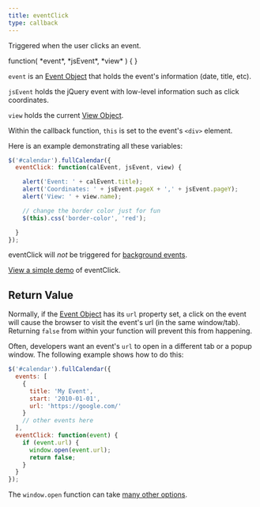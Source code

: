 ```yaml
---
title: eventClick
type: callback
---
```


Triggered when the user clicks an event.

<div class='spec' markdown='1'>
function( *event*, *jsEvent*, *view* ) { }
</div>

`event` is an [Event Object](event-object) that holds the event's information (date, title, etc).

`jsEvent` holds the jQuery event with low-level information such as click coordinates.

`view` holds the current [View Object](view-object).

Within the callback function, `this` is set to the event's `<div>` element.

Here is an example demonstrating all these variables:

```js
$('#calendar').fullCalendar({
  eventClick: function(calEvent, jsEvent, view) {

    alert('Event: ' + calEvent.title);
    alert('Coordinates: ' + jsEvent.pageX + ',' + jsEvent.pageY);
    alert('View: ' + view.name);

    // change the border color just for fun
    $(this).css('border-color', 'red');

  }
});
```

eventClick will *not* be triggered for [background events](background-events).

[View a simple demo](eventClick-demo) of eventClick.


## Return Value

Normally, if the [Event Object](event-object) has its `url` property set, a click on the event will cause the browser to visit the event's url (in the same window/tab). Returning `false` from within your function will prevent this from happening.

Often, developers want an event's `url` to open in a different tab or a popup window. The following example shows how to do this:

```js
$('#calendar').fullCalendar({
  events: [
    {
      title: 'My Event',
      start: '2010-01-01',
      url: 'https://google.com/'
    }
    // other events here
  ],
  eventClick: function(event) {
    if (event.url) {
      window.open(event.url);
      return false;
    }
  }
});
```

The `window.open` function can take [many other options](https://www.w3schools.com/jsref/met_win_open.asp).
